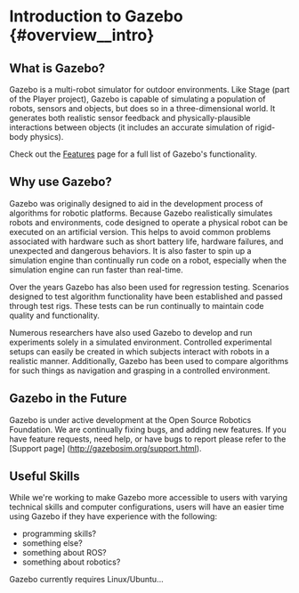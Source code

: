 Introduction to Gazebo {#overview__intro}
========


What is Gazebo?
--

Gazebo is a multi-robot simulator for outdoor environments. Like Stage (part of the Player project), Gazebo is capable of simulating a population of robots, sensors and objects, but does so in a three-dimensional world. It generates both realistic sensor feedback and physically-plausible interactions between objects (it includes an accurate simulation of rigid-body physics).

Check out the [Features](overview__features.html) page for a full list of Gazebo's functionality.

Why use Gazebo?
--

Gazebo was originally designed to aid in the development process of algorithms for robotic platforms. Because Gazebo realistically simulates robots and environments, code designed to operate a physical robot can be executed on an artificial version. This helps to avoid common problems associated with hardware such as short battery life, hardware failures, and unexpected and dangerous behaviors. It is also faster to spin up a simulation engine than continually run code on a robot, especially when the simulation engine can run faster than real-time.

Over the years Gazebo has also been used for regression testing. Scenarios designed to test algorithm functionality have been established and passed through test rigs. These tests can be run continually to maintain code quality and functionality. 

Numerous researchers have also used Gazebo to develop and run experiments solely in a simulated environment. Controlled experimental setups can easily be created in which subjects interact with robots in a realistic manner. Additionally, Gazebo has been used to compare algorithms for such things as navigation and grasping in a controlled environment. 

Gazebo in the Future
--

Gazebo is under active development at the Open Source Robotics Foundation. We are continually fixing bugs, and adding new features. If you have feature requests, need help, or have bugs to report please refer to the [Support page] (http://gazebosim.org/support.html).


Useful Skills
--

While we're working to make Gazebo more accessible to users with varying technical skills and computer configurations, users will have an easier time using Gazebo if they have experience with the following:

 * programming skills?
 * something else?
 * something about ROS?
 * something about robotics?

Gazebo currently requires Linux/Ubuntu...